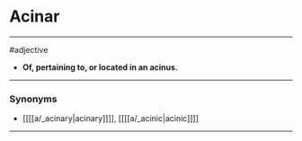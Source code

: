 # Acinar
---
#adjective
- **Of, pertaining to, or located in an acinus.**
---
### Synonyms
- [[[[a/_acinary|acinary]]]], [[[[a/_acinic|acinic]]]]
---
